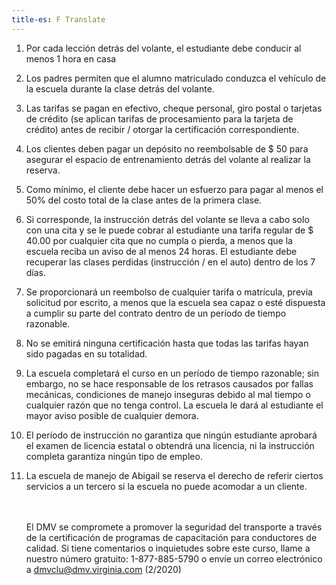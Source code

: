 ```yaml
---
title-es: F Translate
---
```

1. Por cada lección detrás del volante, el estudiante debe conducir al menos 1 hora en casa
2. Los padres permiten que el alumno matriculado conduzca el vehículo de la escuela durante la clase detrás del volante.
3. Las tarifas se pagan en efectivo, cheque personal, giro postal o tarjetas de crédito (se aplican tarifas de procesamiento para la tarjeta de crédito) antes de recibir / otorgar la certificación correspondiente.
4. Los clientes deben pagar un depósito no reembolsable de $ 50 para asegurar el espacio de entrenamiento detrás del volante al realizar la reserva.
5. Como mínimo, el cliente debe hacer un esfuerzo para pagar al menos el 50% del costo total de la clase antes de la primera clase.
6. Si corresponde, la instrucción detrás del volante se lleva a cabo solo con una cita y se le puede cobrar al estudiante una tarifa regular de $ 40.00 por cualquier cita que no cumpla o pierda, a menos que la escuela reciba un aviso de al menos 24 horas. El estudiante debe recuperar las clases perdidas (instrucción / en el auto) dentro de los 7 días.
7. Se proporcionará un reembolso de cualquier tarifa o matrícula, previa solicitud por escrito, a menos que la escuela sea capaz o esté dispuesta a cumplir su parte del contrato dentro de un período de tiempo razonable.
8. No se emitirá ninguna certificación hasta que todas las tarifas hayan sido pagadas en su totalidad.
9. La escuela completará el curso en un período de tiempo razonable; sin embargo, no se hace responsable de los retrasos causados ​​por fallas mecánicas, condiciones de manejo inseguras debido al mal tiempo o cualquier razón que no tenga control. La escuela le dará al estudiante el mayor aviso posible de cualquier demora.
10. El período de instrucción no garantiza que ningún estudiante aprobará el examen de licencia estatal o obtendrá una licencia, ni la instrucción completa garantiza ningún tipo de empleo.
11. La escuela de manejo de Abigail se reserva el derecho de referir ciertos servicios a un tercero si la escuela no puede acomodar a un cliente.

    \
    \
    El DMV se compromete a promover la seguridad del transporte a través de la certificación de programas de capacitación para conductores de calidad. Si tiene comentarios o inquietudes sobre este curso, llame a nuestro número gratuito: 1-877-885-5790 o envíe un correo electrónico a dmvclu@dmv.virginia.com (2/2020)